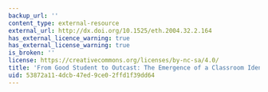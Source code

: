 ```yaml
---
backup_url: ''
content_type: external-resource
external_url: http://dx.doi.org/10.1525/eth.2004.32.2.164
has_external_licence_warning: true
has_external_license_warning: true
is_broken: ''
license: https://creativecommons.org/licenses/by-nc-sa/4.0/
title: 'From Good Student to Outcast: The Emergence of a Classroom Identity'
uid: 53872a11-4dcb-47ed-9ce0-2ffd1f39dd64
---
```

